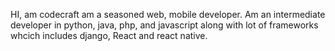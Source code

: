 HI, am codecraft am a seasoned web, mobile developer.
Am an intermediate developer in python, java, php, and javascript along with lot of frameworks whcich includes django, React and react native.
